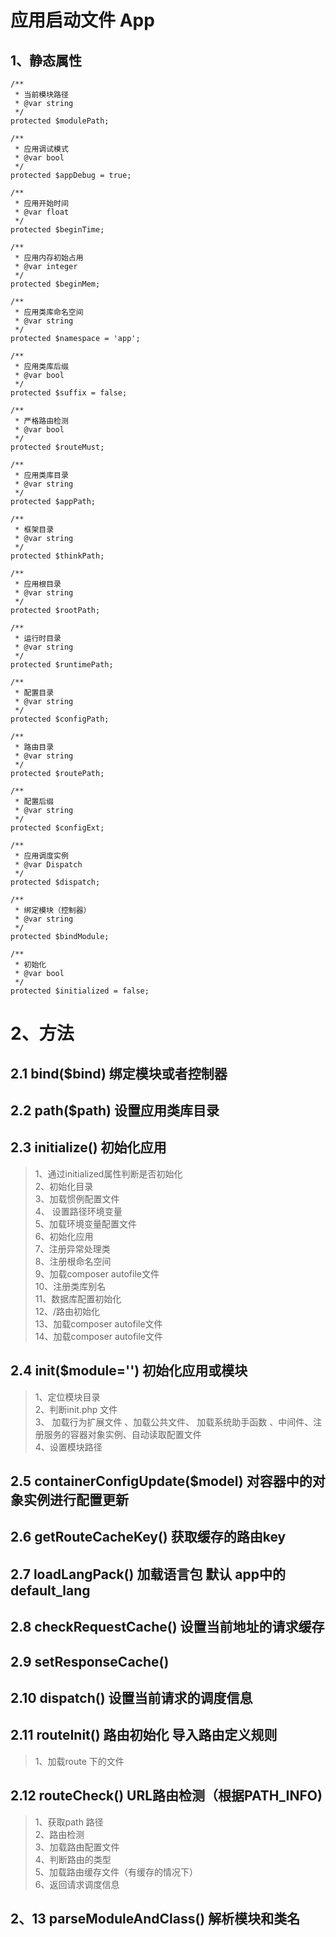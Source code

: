 # 应用启动文件 App
## 1、静态属性
    /**
     * 当前模块路径
     * @var string
     */
    protected $modulePath;

    /**
     * 应用调试模式
     * @var bool
     */
    protected $appDebug = true;

    /**
     * 应用开始时间
     * @var float
     */
    protected $beginTime;

    /**
     * 应用内存初始占用
     * @var integer
     */
    protected $beginMem;

    /**
     * 应用类库命名空间
     * @var string
     */
    protected $namespace = 'app';

    /**
     * 应用类库后缀
     * @var bool
     */
    protected $suffix = false;

    /**
     * 严格路由检测
     * @var bool
     */
    protected $routeMust;

    /**
     * 应用类库目录
     * @var string
     */
    protected $appPath;

    /**
     * 框架目录
     * @var string
     */
    protected $thinkPath;

    /**
     * 应用根目录
     * @var string
     */
    protected $rootPath;

    /**
     * 运行时目录
     * @var string
     */
    protected $runtimePath;

    /**
     * 配置目录
     * @var string
     */
    protected $configPath;

    /**
     * 路由目录
     * @var string
     */
    protected $routePath;

    /**
     * 配置后缀
     * @var string
     */
    protected $configExt;

    /**
     * 应用调度实例
     * @var Dispatch
     */
    protected $dispatch;

    /**
     * 绑定模块（控制器）
     * @var string
     */
    protected $bindModule;

    /**
     * 初始化
     * @var bool
     */
    protected $initialized = false;
    
# 2、方法
## 2.1 bind($bind)        绑定模块或者控制器
## 2.2 path($path)        设置应用类库目录 
## 2.3 initialize()     初始化应用
> 1、通过initialized属性判断是否初始化  
> 2、初始化目录  
> 3、加载惯例配置文件  
> 4、 设置路径环境变量  
> 5、加载环境变量配置文件  
> 6、初始化应用  
> 7、注册异常处理类  
> 8、注册根命名空间   
> 9、加载composer autofile文件  
> 10、注册类库别名  
> 11、数据库配置初始化  
> 12、/路由初始化  
> 13、加载composer autofile文件  
> 14、加载composer autofile文件  

## 2.4 init($module='')  初始化应用或模块 
> 1、定位模块目录  
> 2、判断init.php 文件  
> 3、 加载行为扩展文件 、加载公共文件、 加载系统助手函数 、中间件、注册服务的容器对象实例、自动读取配置文件  
> 4、设置模块路径  

## 2.5 containerConfigUpdate($model)  对容器中的对象实例进行配置更新
## 2.6 getRouteCacheKey() 获取缓存的路由key 
## 2.7 loadLangPack() 加载语言包 默认 app中的 default_lang 
## 2.8 checkRequestCache() 设置当前地址的请求缓存   
## 2.9 setResponseCache()   
## 2.10 dispatch()  设置当前请求的调度信息
## 2.11 routeInit() 路由初始化 导入路由定义规则
>1、加载route 下的文件

## 2.12 routeCheck() URL路由检测（根据PATH_INFO)
>1、获取path 路径  
>2、路由检测  
>3、加载路由配置文件  
>4、判断路由的类型  
>5、加载路由缓存文件（有缓存的情况下）  
>6、返回请求调度信息

## 2、13 parseModuleAndClass() 解析模块和类名

> 